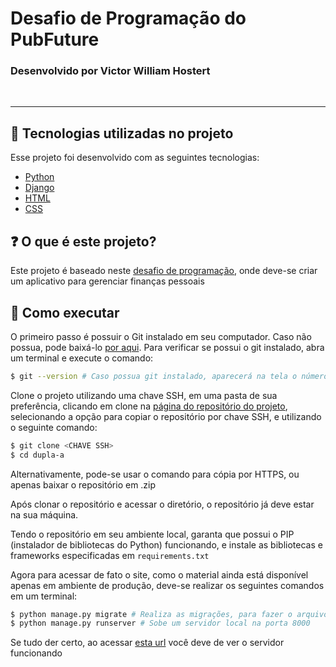 # Desafio de Programação do PubFuture

### Desenvolvido por Victor William Hostert
<br>

---
## 🧪 Tecnologias utilizadas no projeto

Esse projeto foi desenvolvido com as seguintes tecnologias:

- [Python](https://www.python.org/)
- [Django](https://www.djangoproject.com/)
- [HTML](https://developer.mozilla.org/pt-BR/docs/Web/HTML)
- [CSS](https://developer.mozilla.org/pt-BR/docs/Web/CSS)

## ❓ O que é este projeto?

Este projeto é baseado neste [desafio de programação](https://www.proway.com.br/desafiopubfuture), onde deve-se criar um aplicativo para gerenciar finanças pessoais

## 🚀 Como executar

O primeiro passo é possuir o Git instalado em seu computador. Caso não possua, pode baixá-lo [por aqui](https://git-scm.com/downloads). Para verificar se possui o git instalado, abra um terminal e execute o comando:

```bash
$ git --version # Caso possua git instalado, aparecerá na tela o número da versão
```

Clone o projeto utilizando uma chave SSH, em uma pasta de sua preferência, clicando em clone na [página do repositório do projeto](https://github.com/victorhostert/DesafioPubFuture), selecionando a opção para copiar o repositório por chave SSH, e utilizando o seguinte comando:

```bash
$ git clone <CHAVE SSH>
$ cd dupla-a
```

Alternativamente, pode-se usar o comando para cópia por HTTPS, ou apenas baixar o repositório em .zip

Após clonar o repositório e acessar o diretório, o repositório já deve estar na sua máquina.

Tendo o repositório em seu ambiente local, garanta que possui o PIP (instalador de bibliotecas do Python) funcionando, e instale as bibliotecas e frameworks especificadas em ```requirements.txt```

Agora para acessar de fato o site, como o material ainda está disponível apenas em ambiente de produção, deve-se realizar os seguintes comandos em um terminal:

```bash
$ python manage.py migrate # Realiza as migrações, para fazer o arquivo do banco de dados
$ python manage.py runserver # Sobe um servidor local na porta 8000
```

Se tudo der certo, ao acessar [esta url](http://localhost:8000) você deve de ver o servidor funcionando

